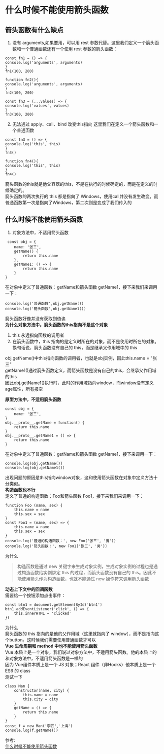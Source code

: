 # 什么时候不能使用箭头函数
## 箭头函数有什么缺点  
1. 没有 arguments,如果要用，可以用 rest 参数代替。这里我们定义一个箭头函数和一个普通函数还有一个使用 rest 参数的箭头函数：  
``` 
const fn1 = () => {
console.log('arguments', arguments)
}
fn1(100, 200)

function fn2(){
console.log('arguments', arguments)
}
fn2(100, 200)

const fn3 = (...values) => {
console.log('values', values)
}
fn3(100, 200)
```
2. 无法通过 apply、call、bind 改变this指向 这里我们在定义一个箭头函数和一个普通函数
``` 
const fn3 = () => {
console.log('this', this)
}
fn3()

function fn4(){
console.log('this', this)
}
fn4()
```

箭头函数的this就是他父容器的this，不是在执行的时候确定的，而是在定义的时候确定的。  
箭头函数的两次执行的 this 都是指向了 Windows，使用call并没有发生改变，而普通函数第一次是指向了Windows，第二次则是变成了我们传入的  
## 什么时候不能使用箭头函数
1. 对象方法中，不适用箭头函数
``` 
 const obj = {
    name: '张三',
    getName() {
        return this.name
    },
    getName1: () => {
        return this.name
    }
}
```
在对象中定义了普通函数：getName和箭头函数 getName1，接下来我们来调用一下：  
``` 
console.log('普通函数',obj.getName())
console.log('箭头函数',obj.getName1())
```
箭头函数好像并没有获取到值诶  
**为什么对象方法中，箭头函数的this指向不是这个对象**  
1. this 永远指向函数的调用者
2. 在箭头函数中，this 指向的是定义时所在的对象，而不是使用时所在的对象。换句话说，箭头函数没有自己的 this，而是继承父作用域中的 this

obj.getName()中this指向函数的调用者，也就是obj实例，因此this.name = "张三"  
getName1()通过箭头函数定义，而箭头函数是没有自己的this，会继承父作用域的this  
因此obj.getName1()执行时，此时的作用域指向window，而window没有定义age属性，所有报空  

**原型方法中，不适用箭头函数**  
``` 
const obj = {
    name: '张三',
}
obj.__proto__.getName = function() {
    return this.name
}
obj.__proto__.getName1 = () => {
    return this.name
}
```
在对象中定义了普通函数：getName和箭头函数 getName1，接下来调用一下：  
``` 
console.log(obj.getName())
console.log(obj.getName1())
```
出现问题的原因是this指向window对象，这和使用箭头函数在对象中定义方法十分类似。  
**构造函数也不行**  
定义了普通的构造函数：Foo和箭头函数 Foo1，接下来我们来调用一下：  
``` 
function Foo (name, sex) {
    this.name = name
    this.sex = sex
}
const Foo1 = (name, sex) => {
    this.name = name
    this.sex = sex
}
console.log('普通的构造函数：', new Foo('张三', '男'))
console.log('箭头函数：', new Foo1('张三', '男'))
```
为什么
> 构造函数是通过 new 关键字来生成对象实例，生成对象实例的过程也是通过构造函数给实例绑定 this 的过程，而箭头函数没有自己的 this。因此不能使用箭头作为构造函数，也就不能通过 new 操作符来调用箭头函数

**动态上下文中的回调函数**  
需要给一个按钮添加点击事件：
``` 
const btn1 = document.getElementById('btn1')
btn1.addEventListener('click', () => {
    this.innerHTML = 'clicked'
})
```
为什么  
箭头函数的 this 指向的是他的父作用域（这里就指向了 window），而不是指向这个button。这时候我们需要使用普通函数才可以  
**Vue 生命周期和 method 中也不能使用箭头函数**  
Vue 本质上是一个对象，我们说过对象方法中，不适用箭头函数。他的本质上的和对象方法中，不适用箭头函数是一样的  
因为 Vue组件本质上是一个 JS 对象；React 组件（非Hooks）他本质上是一个 ES6 的 class  
测试一下  
``` 
class Man {
    constructor(name, city) {
        this.name = name
        this.city = city
    }
    getName = () => {
        return this.name
    }
}
const f = new Man('李四','上海')
console.log(f.getName())
```


参考:  
[什么时候不能使用箭头函数](https://mp.weixin.qq.com/s/HL97cTYHn1_zS9tdjDz3yw)
